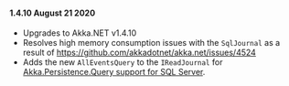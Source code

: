 #### 1.4.10 August 21 2020 ####
* Upgrades to Akka.NET v1.4.10
* Resolves high memory consumption issues with the `SqlJournal` as a result of https://github.com/akkadotnet/akka.net/issues/4524
* Adds the new `AllEventsQuery` to the `IReadJournal` for [Akka.Persistence.Query support for SQL Server](https://getakka.net/articles/persistence/persistence-query.html#predefined-queries).
